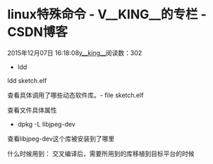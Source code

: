 # linux特殊命令 - V__KING__的专栏 - CSDN博客





2015年12月07日 16:18:08[v__king__](https://me.csdn.net/V__KING__)阅读数：302







- ldd 

ldd sketch.elf 

查看具体调用了哪些动态软件库。- file sketch.elf 

查看文件具体属性
- dpkg -L libjpeg-dev 

查看libjpeg-dev这个库被安装到了哪里 

什么时候用到： 交叉编译后，需要所用到的库移植到目标平台的时候




